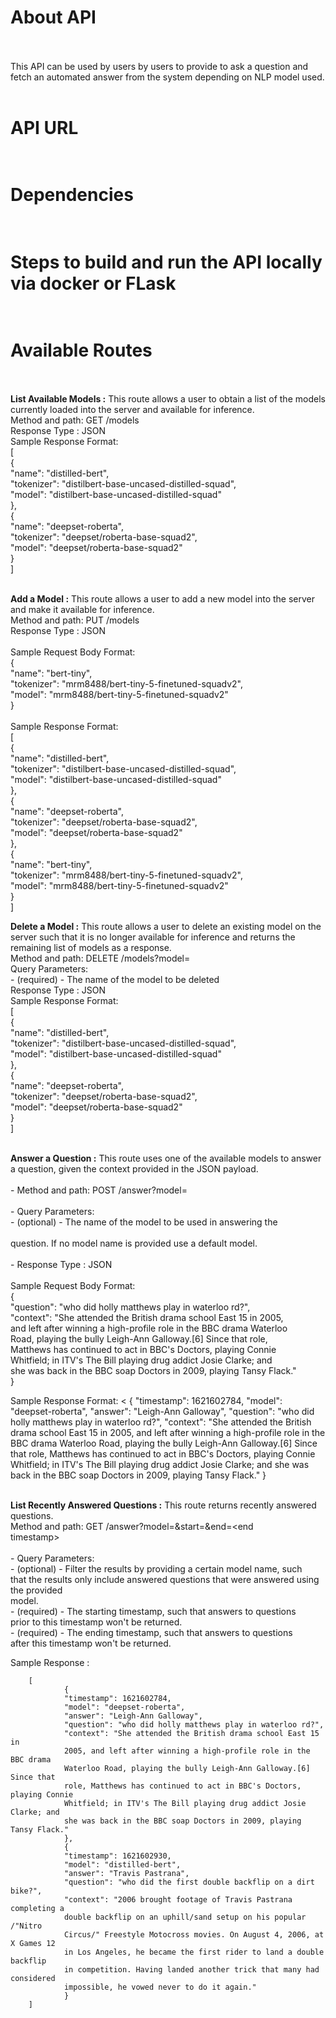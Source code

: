# About API </br></br>

This API can be used by users by users to provide to ask a question and fetch an automated answer from the system depending on NLP model used.</br></br>

# API URL </br></br>

# Dependencies </br></br>

# Steps to build and run the API locally via docker or FLask</br></br>

# Available Routes</br></br>

<b>List Available Models :</b> This route allows a user to obtain a list of the models currently loaded into the server and available for inference.</br>
Method and path: GET /models</br>
Response Type : JSON</br>
Sample Response Format:</br>
[</br>
    {</br>
        "name": "distilled-bert",</br>
         "tokenizer": "distilbert-base-uncased-distilled-squad",</br>
          "model": "distilbert-base-uncased-distilled-squad"</br>
    },</br>
    {</br>
         "name": "deepset-roberta",</br>
         "tokenizer": "deepset/roberta-base-squad2",</br>
         "model": "deepset/roberta-base-squad2"</br>
    }</br>
]</br></br>


<b>Add a Model :</b> This route allows a user to add a new model into the server and make it available for inference.</br>
Method and path: PUT /models</br>
Response Type : JSON</br></br>
Sample Request Body Format: </br>
{</br>
"name": "bert-tiny",</br>
"tokenizer": "mrm8488/bert-tiny-5-finetuned-squadv2",</br>
"model": "mrm8488/bert-tiny-5-finetuned-squadv2"</br>
}</br></br>
Sample Response Format:</br>
[</br>
{</br>
"name": "distilled-bert",</br>
"tokenizer": "distilbert-base-uncased-distilled-squad",</br>
"model": "distilbert-base-uncased-distilled-squad"</br>
},</br>
{</br>
"name": "deepset-roberta",</br>
"tokenizer": "deepset/roberta-base-squad2",</br>
"model": "deepset/roberta-base-squad2"</br>
},</br>
{</br>
"name": "bert-tiny",</br>
"tokenizer": "mrm8488/bert-tiny-5-finetuned-squadv2",</br>
"model": "mrm8488/bert-tiny-5-finetuned-squadv2"</br>
}</br>
]</br>


<b>Delete a Model :</b> This route allows a user to delete an existing model on the server such that it is no longer
available for inference and returns the remaining list of models as a response. </br>
Method and path: DELETE /models?model=<model name></br>
Query Parameters:</br> - <model name> (required) - The name of the model to be deleted</br>
Response Type : JSON</br>
Sample Response Format:</br>
[</br>
    {</br>
        "name": "distilled-bert",</br>
         "tokenizer": "distilbert-base-uncased-distilled-squad",</br>
          "model": "distilbert-base-uncased-distilled-squad"</br>
    },</br>
    {</br>
         "name": "deepset-roberta",</br>
         "tokenizer": "deepset/roberta-base-squad2",</br>
         "model": "deepset/roberta-base-squad2"</br>
    }</br>
]</br></br>

<b>Answer a Question :</b> This route uses one of the available models to answer a question, given the context provided in
the JSON payload.</br>
</br>
    - Method and path: POST /answer?model=<model name></br>
</br>
    - Query Parameters:  
        - <model name> (optional) - The name of the model to be used in answering the</br>
</br>
question. If no model name is provided use a default model. </br>
</br>
    - Response Type : JSON</br>
</br>
Sample Request Body Format: </br>
{ </br>
"question": "who did holly matthews play in waterloo rd?", </br>
"context": "She attended the British drama school East 15 in 2005, </br>
and left after winning a high-profile role in the BBC drama Waterloo </br>
Road, playing the bully Leigh-Ann Galloway.[6] Since that role, </br>
Matthews has continued to act in BBC's Doctors, playing Connie </br>
Whitfield; in ITV's The Bill playing drug addict Josie Clarke; and </br>
she was back in the BBC soap Doctors in 2009, playing Tansy Flack." </br>
} </br>

Sample Response Format:
<
{
        "timestamp": 1621602784,
        "model": "deepset-roberta",
        "answer": "Leigh-Ann Galloway",
        "question": "who did holly matthews play in waterloo rd?",
        "context": "She attended the British drama school East 15 in 2005,
        and left after winning a high-profile role in the BBC drama Waterloo
        Road, playing the bully Leigh-Ann Galloway.[6] Since that role,
        Matthews has continued to act in BBC's Doctors, playing Connie
        Whitfield; in ITV's The Bill playing drug addict Josie Clarke; and
        she was back in the BBC soap Doctors in 2009, playing Tansy Flack."
}
</br></br>

<b>List Recently Answered Questions :</b> This route returns recently answered questions.</br>
Method and path: GET /answer?model=<model name>&start=<start timestamp>&end=<end</br>
timestamp></br>
    </br>
    - Query Parameters:</br>
            - <model name> (optional) - Filter the results by providing a certain model name, such </br>
              that the results only include answered questions that were answered using the provided </br>
              model.</br>
           - <start timestamp> (required) - The starting timestamp, such that answers to questions </br>
              prior to this timestamp won't be returned. </br>
           - <end timestamp> (required) - The ending timestamp, such that answers to questions </br>
             after this timestamp won't be returned. </br>
     
Sample Response :

        [
                {
                "timestamp": 1621602784,
                "model": "deepset-roberta",
                "answer": "Leigh-Ann Galloway",
                "question": "who did holly matthews play in waterloo rd?",
                "context": "She attended the British drama school East 15 in
                2005, and left after winning a high-profile role in the BBC drama
                Waterloo Road, playing the bully Leigh-Ann Galloway.[6] Since that
                role, Matthews has continued to act in BBC's Doctors, playing Connie
                Whitfield; in ITV's The Bill playing drug addict Josie Clarke; and
                she was back in the BBC soap Doctors in 2009, playing Tansy Flack."
                },
                {
                "timestamp": 1621602930,
                "model": "distilled-bert",
                "answer": "Travis Pastrana",
                "question": "who did the first double backflip on a dirt bike?",
                "context": "2006 brought footage of Travis Pastrana completing a
                double backflip on an uphill/sand setup on his popular /"Nitro
                Circus/" Freestyle Motocross movies. On August 4, 2006, at X Games 12
                in Los Angeles, he became the first rider to land a double backflip
                in competition. Having landed another trick that many had considered
                impossible, he vowed never to do it again."
                }
        ]
